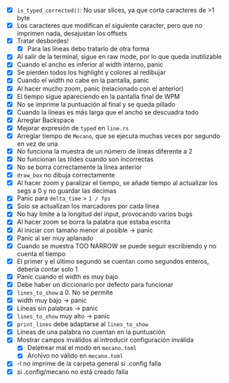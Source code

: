 - [X] `is_typed_corrected()`: No usar slices, ya que corta caracteres de >1 byte
- [X] Los caracteres que modifican el siguiente caracter, pero que no imprimen nada, desajustan los offsets
- [X] Tratar desbordes!
    - [X] Para las líneas debo tratarlo de otra forma
- [X] Al salir de la terminal, sigue en raw mode, por lo que queda inutilizable
- [X] Cuando el ancho es inferior al width interno, panic
- [X] Se pierden todos los highlight y colores al redibujar
- [X] Cuando el width no cabe en la pantalla, panic
- [X] Al hacer mucho zoom, panic (relacionado con el anterior)
- [X] El tiempo sigue apareciendo en la pantalla final de WPM
- [X] No se imprime la puntuación al final y se queda pillado
- [X] Cuando la líneas es más larga que el ancho se descuadra todo
- [X] Arreglar Backspace
- [X] Mejorar expresión de `typed` en `line.rs`
- [X] Arreglar tiempo de `Mecano`, que se ejecuta muchas veces por segundo en vez de una
- [X] No funciona la muestra de un número de líneas diferente a 2
- [X] No funcionan las tildes cuando son incorrectas
- [X] No se borra correctamente la línea anterior
- [X] `draw_box` no dibuja correctamente
- [X] Al hacer zoom y paralizar el tiempo, se añade tiempo al actualizar los segs a 0 y no guardar las décimas
- [X] Panic para `delta_time` > `1 / fps`
- [X] Solo se actualizan los marcadores por cada línea
- [X] No hay límite a la longitud del input, provocando varios bugs
- [X] Al hacer zoom se borra la palabra que estaba escrita
- [X] Al iniciar con tamaño menor al posible -> panic
- [X] Panic al ser muy aplanado
- [X] Cuando se muestra TOO NARROW se puede seguir escribiendo y no cuenta el tiempo
- [X] El primer y el último segundo se cuentan como segundos enteros, debería contar solo 1
- [X] Panic cuando el width es muy bajo
- [X] Debe haber un diccionario por defecto para funcionar
- [X] `lines_to_show` a 0. No se permite
- [X] width muy bajo -> panic
- [X] Líneas sin palabras -> panic
- [X] `lines_to_show` muy alto -> panic
- [X] `print_lines` debe adaptarse al `lines_to_show`
- [X] Líneas de una palabra no cuentan en la puntuación
- [X] Mostrar campos inválidos al introducir configuración inválida
    - [X] Deletrear mal el modo en `mecano.toml`
    - [X] Archivo no válido en `mecano.toml`
- [X] -l no imprime de la carpeta general si .config falla
- [X] si .config/mecano no está creado falla
